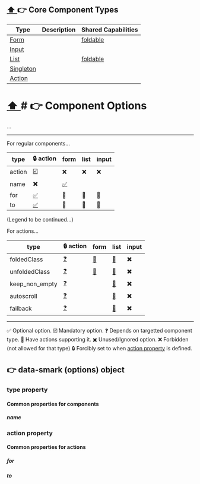 

## [⬆️ ](#-table-of-contents) 👉 Core Component Types

| Type | Description                 | Shared Capabilities                  |
|------|-----------------------------|--------------------------------------|
| [Form](type_form.md)           |   | [foldable](capabilities.md#foldable) |
| [Input](type_input.md)         |   |                                      |
| [List](type_list.md)           |   | [foldable](capabilities.md#foldable) |
| [Singleton](type_singleton.md) |   |                                      |
| [Action](type_action.md)       |   |                                      |




# [⬆️ ](#-table-of-contents)# 👉 Component Options

...

------------

For regular components...

type            | 🔒 action | form | list | input |
----------------|-----------|------|------|-------|
action          | [☑️ ](#action-property) | ❌ | ❌ | ❌ |
name            | ✖️      | [✅]() 
for             | [✅]() | 🔗      | 🔗   | 🔗    |
to              | [✅]() | 🔗      | 🔗   | 🔗    |

(Legend to be continued...)


For actions...

type            | 🔒 action | form | list | input |
----------------|-----------|------|------|-------|
foldedClass     | [❓]() | [🔗]() | [🔗]() | ✖️  |
unfoldedClass   | [❓]() | [🔗]() | [🔗]() | ✖️  |
keep_non_empty  | [❓]() |        | [🔗]() | ✖️  |
autoscroll      | [❓]() |        | [🔗]() | ✖️  |
failback        | [❓]() |        | [🔗]() | ✖️  |

------------

✅ Optional option.
☑️  Mandatory option.
❓ Depends on targetted component type.
🔗 Have actions supporting it.
✖️  Unused/Ignored option.
❌ Forbidden (not allowed for that type)
🔒 Forcibly set to when [action property](#action-property) is defined.













## 👉 data-smark (options) object

### type property

#### Common properties for components

##### name


### action property


#### Common properties for actions

##### for

##### to






